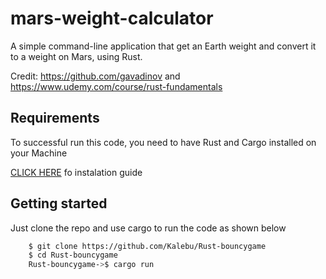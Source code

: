 # mars-weight-calculator

A simple command-line application that get an Earth weight and convert it to a weight on Mars, using Rust.

Credit: https://github.com/gavadinov and https://www.udemy.com/course/rust-fundamentals

## Requirements

To successful run this code, you need to have Rust and Cargo installed on your Machine 

[CLICK HERE](https://www.rust-lang.org/learn/get-started) fo instalation guide 

## Getting started 

Just clone the repo and use cargo to run the code as shown below 

```bash
    $ git clone https://github.com/Kalebu/Rust-bouncygame
    $ cd Rust-bouncygame
    Rust-bouncygame->$ cargo run 
```